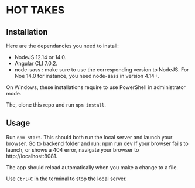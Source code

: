 # HOT TAKES #

## Installation ##

Here are the dependancies you need to install:
- NodeJS 12.14 or 14.0.
- Angular CLI 7.0.2.
- node-sass : make sure to use the corresponding version to NodeJS. For Noe 14.0 for instance, you need node-sass in version 4.14+.

On Windows, these installations require to use PowerShell in administrator mode.

The, clone this repo and run `npm install`.


## Usage ##

Run `npm start`. This should both run the local server and launch your browser.
Go to backend folder and run: npm run dev
If your browser fails to launch, or shows a 404 error, navigate your browser to http://localhost:8081.

The app should reload automatically when you make a change to a file.

Use `Ctrl+C` in the terminal to stop the local server.

